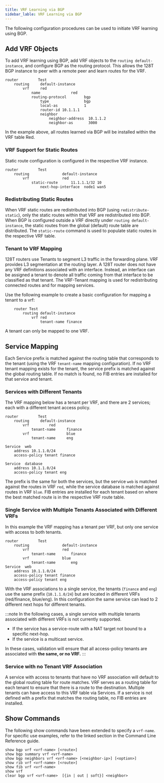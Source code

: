 ```yaml
---
title: VRF Learning via BGP
sidebar_lable: VRF Learning via BGP
---
```


The following configuration procedures can be used to initiate VRF learning using BGP. 

## Add VRF Objects 

To add VRF learning using BGP, add VRF objects to the `routing default-instance`, and configure BGP as the routing protocol. This allows the 128T BGP instance to peer with a remote peer and learn routes for the VRF.
```
router         Test
	routing		default-instance
		vrf		red
           	name              red
            routing-protocol		bgp
               	type                bgp
                local-as  		    1
                router-id 10.1.1.1
 				neighbor
                    neighbor-address  10.1.1.2
                    neighbor-as       3000
```
In the example above, all routes learned via BGP will be installed within the VRF table Red. 

### VRF Support for Static Routes

Static route configuration is configured in the respective VRF instance.
```
router         Test
    routing               default-instance
        vrf               red
            static-route      11.1.1.1/32 10
                next-hop-interface  node1 wan5          
```
### Redistributing Static Routes

When VRF static routes are redistributed into BGP (using `redistribute-static`), only the static routes within that VRF are redistributed into BGP. When BGP is configured outside a VRF directly under `routing default-instance`, the static routes from the global (default) route table are distributed. The `static-route` command is used to populate static routes in the respective VRF table.

### Tenant to VRF Mapping

128T routers use Tenants to segment L3 traffic in the forwarding plane. VRF provides L3 segmentation at the routing layer. A 128T router does not have any VRF definitions associated with an interface. Instead, an interface can be assigned a tenant to denote all traffic coming from that interface to be classified as that tenant. The VRF-Tenant mapping is used for redistributing connected routes and for mapping services.

Use the following example to create a basic configuration for mapping a tenant to a vrf:
```
    router Test
        routing default-instance
            vrf red
                tenant-name finance
```
A tenant can only be mapped to one VRF.

## Service Mapping

Each Service prefix is matched against the routing table that corresponds to the tenant (using the VRF `tenant-name` mapping configuration). If no VRF tenant mapping exists for the tenant, the service prefix is matched against the global routing table. If no match is found, no FIB entries are installed for that service and tenant.

### Services with Different Tenants

The VRF mapping below has a tenant per VRF, and there are 2 services; each with a different tenant access policy.
```
router         Test
    routing		default-instance
        vrf			red
            tenant-name		finance
        vrf               	blue
            tenant-name		eng
    
Service  web
    address 10.1.1.0/24
    access-policy tenant finance

Service  database
    address 10.1.1.0/24
    access-policy tenant eng
```

The prefix is the same for both the services, but the service `web` is matched against the routes in VRF `red`, while the service database is matched against routes in VRF `blue`. 
FIB entries are installed for each tenant based on where the best matched route is in the respective VRF route table.

### Single Service with Multiple Tenants Associated with Different VRFs

In this example the VRF mapping has a tenant per VRF, but only one service with access to both tenants.

```
router         Test
    routing               default-instance
        vrf               red
            tenant-name       finance
        vrf               blue
            tenant-name       eng
Service  web
    address 10.1.1.0/24
    access-policy tenant finance
    access-policy tenant eng
```

With the VRF associations to a single service, the tenants (`finance` and `eng`) use the same prefix (`10.1.1.0/24`) but are located in different VRFs (red/finance, blue/eng). In this configuration the same service can lead to 2 different next hops for different tenants. 

:::note
In the following cases, a single service with multiple tenants associated with different VRFs is not currently supported. 

- If the service has a service-route with a NAT target not bound to a specific next-hop.
- If the service is a multicast service.

In these cases, validation will ensure that all access-policy tenants are associated with **the same, or no VRF.**
:::

### Service with no Tenant VRF Association

A service with access to tenants that have no VRF association will default to the global routing table for route matches.
VRF serves as a routing table for each tenant to ensure that there is a route to the destination. Multiple tenants can have access to this VRF table via Services. If a service is not defined with a prefix that matches the routing table, no FIB entries are installed. 

## Show Commands
The following show commands have been extended to specify a `vrf-name`. For specific use examples, refer to the linked section in the Command Line Reference guide.

```
show bgp vrf <vrf-name> [<route>]
show bgp summary vrf <vrf-name>
show bgp neighbors vrf <vrf-name> [<neighbor-ip>] [<option>]
show rib vrf <vrf-name> [<route>]
show fib vrf <vrf-name>
show vrf
clear bgp vrf <vrf-name>  [{in | out | soft}] <neighbor>
```
